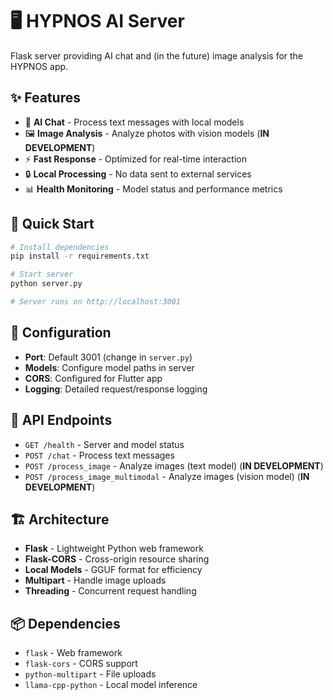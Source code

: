 # 🖥️ HYPNOS AI Server

Flask server providing AI chat and (in the future) image analysis for the HYPNOS app.

## ✨ Features

- 🤖 **AI Chat** - Process text messages with local models
- 🖼️ **Image Analysis** - Analyze photos with vision models (**IN DEVELOPMENT**)
- ⚡ **Fast Response** - Optimized for real-time interaction
- 🔒 **Local Processing** - No data sent to external services
- 📊 **Health Monitoring** - Model status and performance metrics

## 🚀 Quick Start

```bash
# Install dependencies
pip install -r requirements.txt

# Start server
python server.py

# Server runs on http://localhost:3001
```

## 🔧 Configuration

- **Port**: Default 3001 (change in `server.py`)
- **Models**: Configure model paths in server
- **CORS**: Configured for Flutter app
- **Logging**: Detailed request/response logging

## 📡 API Endpoints

- `GET /health` - Server and model status
- `POST /chat` - Process text messages
- `POST /process_image` - Analyze images (text model) (**IN DEVELOPMENT**)
- `POST /process_image_multimodal` - Analyze images (vision model) (**IN DEVELOPMENT**)

## 🏗️ Architecture

- **Flask** - Lightweight Python web framework
- **Flask-CORS** - Cross-origin resource sharing
- **Local Models** - GGUF format for efficiency
- **Multipart** - Handle image uploads
- **Threading** - Concurrent request handling

## 📦 Dependencies

- `flask` - Web framework
- `flask-cors` - CORS support
- `python-multipart` - File uploads
- `llama-cpp-python` - Local model inference 